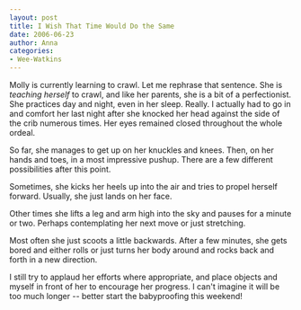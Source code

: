 ```yaml
---
layout: post
title: I Wish That Time Would Do the Same
date: 2006-06-23
author: Anna
categories:
- Wee-Watkins
---
```


Molly is currently learning to crawl. Let me rephrase that sentence. She is <i>teaching herself</i> to crawl, and like her parents, she is a bit of a perfectionist. She practices day and night, even in her sleep. Really. I actually had to go in and comfort her last night after she knocked her head against the side of the crib numerous times. Her eyes remained closed throughout the whole ordeal.

So far, she manages to get up on her knuckles and knees. Then, on her hands and toes, in a most impressive pushup. There are a few different possibilities after this point.

Sometimes, she kicks her heels up into the air and tries to propel herself forward. Usually, she just lands on her face.

Other times she lifts a leg and arm high into the sky and pauses for a minute or two. Perhaps contemplating her next move or just stretching.

Most often she just scoots a little backwards. After a few minutes, she gets bored and either rolls or just turns her body around and rocks back and forth in a new direction.

I still try to applaud her efforts where appropriate, and place objects and myself in front of her to encourage her progress. I can't imagine it will be too much longer -- better start the babyproofing this weekend!
